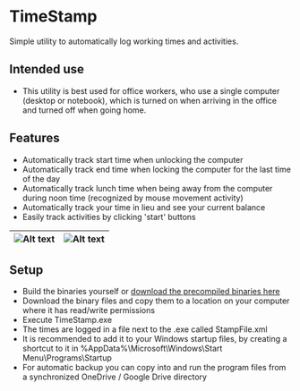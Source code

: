 # TimeStamp
Simple utility to automatically log working times and activities.

## Intended use
- This utility is best used for office workers, who use a single computer (desktop or notebook), which is turned on when arriving in the office and turned off when going home.


## Features

- Automatically track start time when unlocking the computer
- Automatically track end time when locking the computer for the last time of the day
- Automatically track lunch time when being away from the computer during noon time (recognized by mouse movement activity)
- Automatically track your time in lieu and see your current balance
- Easily track activities by clicking 'start' buttons

| ![Alt text](/../screenshots/Screenshots/Features.png?raw=true "Features") | ![Alt text](/../screenshots/Screenshots/Features%20(2).png?raw=true "Features") |
|:-------------:|:-------------:|





## Setup
- Build the binaries yourself or [download the precompiled binaries here](/../release/Release/TimeStamp.zip?raw=true)
- Download the binary files and copy them to a location on your computer where it has read/write permissions
- Execute TimeStamp.exe
- The times are logged in a file next to the .exe called StampFile.xml
- It is recommended to add it to your Windows startup files, by creating a shortcut to it in %AppData%\Microsoft\Windows\Start Menu\Programs\Startup
- For automatic backup you can copy into and run the program files from a synchronized OneDrive / Google Drive directory
